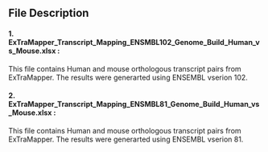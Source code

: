 ## File Description

#### 1. ExTraMapper_Transcript_Mapping_ENSMBL102_Genome_Build_Human_vs_Mouse.xlsx : 

This file contains Human and mouse orthologous transcript pairs from ExTraMapper. The results were generarted using ENSEMBL vserion 102.

#### 2. ExTraMapper_Transcript_Mapping_ENSMBL81_Genome_Build_Human_vs_Mouse.xlsx :

This file contains Human and mouse orthologous transcript pairs from ExTraMapper. The results were generarted using ENSEMBL vserion 81.



